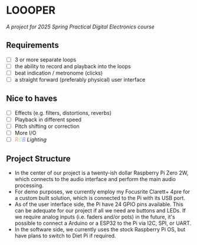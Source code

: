# LOOOPER

*A project for 2025 Spring Practical Digital Electronics course*

## Requirements

- [ ] 3 or more separate loops
- [ ] the ability to record and playback into the loops
- [ ] beat indication / metronome (clicks)
- [ ] a straight forward (preferably physical) user interface

## Nice to haves

- [ ] Effects (e.g. filters, distortions, reverbs)
- [ ] Playback in different speed
- [ ] Pitch shifting or correction
- [ ] More I/O
- [ ] *<span style="color:#F88;">R</span><span style="color:#8F8;">G</span><span style="color:#88F;">B</span> Lighting*

## Project Structure

- In the center of our project is a twenty-ish dollar Raspberry Pi Zero 2W, which connects to the audio interface and perform the main audio processing.
- For demo purposes, we currently employ my Focusrite Clarett+ 4pre for a custom built solution, which is connected to the Pi with its USB port.
- As of the user interface side, the Pi have 24 GPIO pins available. This can be adequate for our project if all we need are buttons and LEDs. If we require analog inputs (i.e. faders and/or pots) in the future, it's possible to connect a Arduino or a ESP32 to the Pi via I2C, SPI, or UART.
- In the software side, we currently uses the stock Raspberry Pi OS, but have plans to switch to Diet Pi if required.
